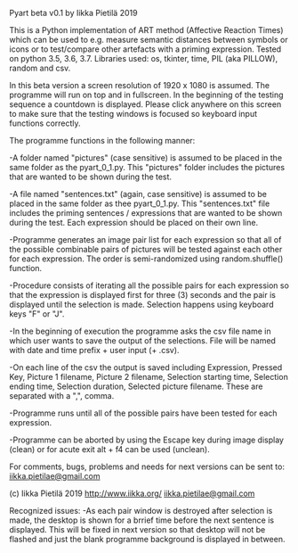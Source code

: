 Pyart beta v0.1 by Iikka Pietilä 2019

This is a Python implementation of ART method (Affective Reaction Times) which can be used to 
e.g. measure semantic distances between symbols or icons or to test/compare other artefacts with a priming expression. Tested on python 3.5, 3.6, 3.7. Libraries used: os, tkinter, time, PIL (aka PILLOW), random and csv.

In this beta version a screen resolution of 1920 x 1080 is assumed. The programme will run on top and in fullscreen. In the beginning of the testing sequence a countdown is displayed. Please click anywhere on this screen to make sure that the testing windows is focused so keyboard input functions correctly.


The programme functions in the following manner:

-A folder named "pictures" (case sensitive) is assumed to be placed in the same folder as the pyart_0_1.py. This "pictures" folder includes the pictures that are wanted to be shown during the test.

-A file named "sentences.txt" (again, case sensitive) is assumed to be placed in the same folder as thee pyart_0_1.py. This "sentences.txt" file includes the priming sentences / expressions that are wanted to be shown during the test. Each expression should be placed on their own line.

-Programme generates an image pair list for each expression so that all of the possible combinable pairs of pictures will be tested against each other for each expression. The order is semi-randomized using random.shuffle() function.

-Procedure consists of iterating all the possible pairs for each expression so that the expression is displayed first for three (3) seconds and the pair is displayed until the selection is made. Selection happens using keyboard keys "F" or "J".

-In the beginning of execution the programme asks the csv file name in which user wants to save the output of the selections. File will be named with date and time prefix + user input (+ .csv). 

-On each line of the csv the output is saved including Expression, Pressed Key, Picture 1 filename, Picture 2 filename, Selection starting time, Selection ending time, Selection duration, Selected picture filename. These are separated with a ",", comma.

-Programme runs until all of the possible pairs have been tested for each expression.

-Programme can be aborted by using the Escape key during image display (clean) or for acute exit alt + f4 can be used (unclean).


For comments, bugs, problems and needs for next versions can be sent to: iikka.pietilae@gmail.com

(c) Iikka Pietilä 2019
http://www.iikka.org/
iikka.pietilae@gmail.com

Recognized issues:
-As each pair window is destroyed after selection is made, the desktop is shown for a brrief time before the next sentence is displayed. This will be fixed in next version so that desktop will not be flashed and just the blank programme background is displayed in between.
